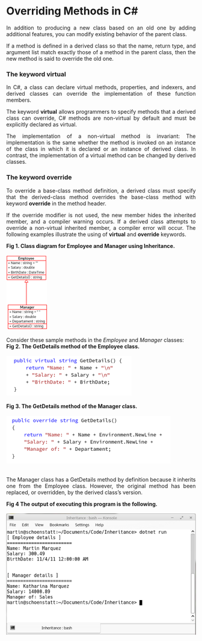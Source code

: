 # Overriding Methods in C#
    
<p align="justify">
      In addition to producing a new class based on an old one by adding additional features, you can modify existing behavior of the parent class.
    </p>
    <p align="justify">
      If a method is defined in a derived class so that the name, return type, and argument list match exactly those of a method in the parent class, then the new method is said to override the old one.
    </p>
    <h3>The keyword virtual</h3>
    <p align="justify">
      In C#, a class can declare virtual methods, properties, and indexers, and derived classes can override the implementation of these function members. 
    </p>
    <p align="justify">
      The keyword <b>virtual</b> allows programmers to specify methods that a derived class can override, C# methods are non-virtual by default and must be explicitly declared as virtual.
    </p>
    <p align="justify">
      The implementation of a non-virtual method is invariant: The implementation is the same whether the method is invoked on an instance of the class in which it is declared or an instance of derived class. In contrast, the implementation of a virtual method can be changed by derived classes.
    </p>
    <h3>The keyword override</h3>
    <p align="justify">
      To override a base-class method definition, a derived class must specify that the derived-class method overrides the base-class method with keyword <b>override</b> in the method header.
    </p>
    <p align="justify">
      If the override modifier is not used, the new member hides the inherited member, and a compiler warning occurs. If a derived class attempts to override a non-virtual inherited member, a compiler error will occur.
      The following examples illustrate the using of <b>virtual</b> and <b>override</b> keywords.
    </p>
    <div><b>Fig 1. Class diagram for Employee and Manager using Inheritance.</b></div><br>
<div>
<IMG src="images/fig2.png">
</div><br>
<div>Consider these sample methods in the <i>Employee</i> and <i>Manager</i> classes:</div>
    <div><b>Fig 2. The GetDetails method of the Employee class.</b></div><br>
<div>
<IMG src="images/getdetails1.png">
</div><br>
    <div><b>Fig 3. The GetDetails method of the Manager class.</b></div><br>
<div>
<IMG src="images/getdetails2.png">
</div><br>
<p align="justify">
  The Manager class has a GetDetails method by definition because it inherits one from the Employee class. However, the original method has been replaced, or overridden, by the derived class’s version.
</p>
<div><b>Fig 4 The output of executing this program is the following.</b></div><br>
<div>
<IMG src="images/runoverriding.png">
</div><br>
